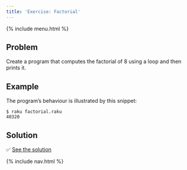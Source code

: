 ```yaml
---
title: 'Exercise: Factorial'
---
```


{% include menu.html %}

## Problem

Create a program that computes the factorial of 8 using a loop and then prints it.

## Example

The program’s behaviour is illustrated by this snippet:

```console
$ raku factorial.raku
40320
```

## Solution

✅ [See the solution](solution)

{% include nav.html %}
